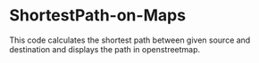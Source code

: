 # ShortestPath-on-Maps
This code calculates the shortest path between given source and destination and displays the path in openstreetmap.
